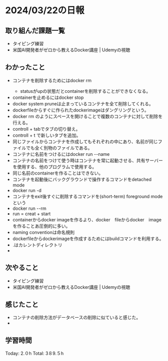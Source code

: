 # 2024/03/22の日報
## 取り組んだ課題一覧
* タイピング練習
* 米国AI開発者がゼロから教えるDocker講座 | Udemyの視聴
## わかったこと
* コンテナを削除するためにはdocker rm <container>
  *  statusがupの状態だとcontainerを削除することができなくなる。
*  containerを止めるにはdocker stop <container>
*  docker system pruneは止まっているコンテナを全て削除してくれる。
*  dockerfileからすぐに作られたdockerimageはダングリングという。
*  docker rm <container> <container> <container>のようにスペースを開けることで複数のコンテナに対して削除を行える。
*  controll + tabでタブの切り替え。
*  controll + t で新しいタブを追加。
*  同じファイルからコンテナを作成してもそれぞれの中にあり、名前が同じファイルでも全く別物のファイルである。
*  コンテナに名前をつけるにはdocker run --name <name> <image>
*  コンテナの名前をつけて使う時はコンテナを常に起動させる、共有サーバーを使用する、他のプログラムで使用する。
*  同じ名前のcontainerを作ることはできない。
*  コンテナを起動後にバックグラウンドで操作するコマンドをdetached mode
  *  docker run -d <image>
*  コンテナをexit後すぐに削除するコマンドを(short-term) foreground modeという
  *  docker run --rm <image>
*  run = creat + start
*  containerからdocker imageを作るより、docker　fileからdocker　imageを作ることあ圧倒的に多い。
*  naming conventionは命名規則
*  dockerfileからdockerimageを作成するためにはbuildコマンドを利用する。
*  .はカレントディレクトリ
*  

## 次やること
* タイピング練習
* 米国AI開発者がゼロから教えるDocker講座 | Udemyの視聴
## 感じたこと
* コンテナの削除方法がデータベースの削除に似ていると感じた。
* 
##  学習時間
Today: 2.０h
Total: 3８9.５h
